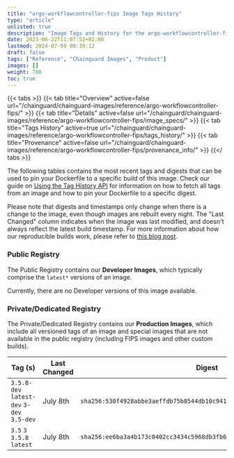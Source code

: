 ```yaml
---
title: "argo-workflowcontroller-fips Image Tags History"
type: "article"
unlisted: true
description: "Image Tags and History for the argo-workflowcontroller-fips Chainguard Image"
date: 2023-06-22T11:07:52+02:00
lastmod: 2024-07-09 00:39:12
draft: false
tags: ["Reference", "Chainguard Images", "Product"]
images: []
weight: 700
toc: true
---
```


{{< tabs >}}
{{< tab title="Overview" active=false url="/chainguard/chainguard-images/reference/argo-workflowcontroller-fips/" >}}
{{< tab title="Details" active=false url="/chainguard/chainguard-images/reference/argo-workflowcontroller-fips/image_specs/" >}}
{{< tab title="Tags History" active=true url="/chainguard/chainguard-images/reference/argo-workflowcontroller-fips/tags_history/" >}}
{{< tab title="Provenance" active=false url="/chainguard/chainguard-images/reference/argo-workflowcontroller-fips/provenance_info/" >}}
{{</ tabs >}}

The following tables contains the most recent tags and digests that can be used to pin your Dockerfile to a specific build of this image. Check our guide on [Using the Tag History API](/chainguard/chainguard-images/using-the-tag-history-api/) for information on how to fetch all tags from an image and how to pin your Dockerfile to a specific digest.

Please note that digests and timestamps only change when there is a change to the image, even though images are rebuilt every night. The "Last Changed" column indicates when the image was last modified, and doesn't always reflect the latest build timestamp. For more information about how our reproducible builds work, please refer to [this blog post](https://www.chainguard.dev/unchained/reproducing-chainguards-reproducible-image-builds).

### Public Registry
The Public Registry contains our **Developer Images**, which typically comprise the `latest*` versions of an image.

Currently, there are no Developer versions of this image available.

### Private/Dedicated Registry
The Private/Dedicated Registry contains our **Production Images**, which include all versioned tags of an image and special images that are not available in the public registry (including FIPS images and other custom builds).

| Tag (s)                                     | Last Changed | Digest                                                                    |
|---------------------------------------------|--------------|---------------------------------------------------------------------------|
|  `3.5.8-dev` `latest-dev` `3-dev` `3.5-dev` | July 8th     | `sha256:530f4928abbe3aeffdb75b8544db10c9412ebc20c2f05928395d3f65ccda8543` |
|  `3.5` `3` `3.5.8` `latest`                 | July 8th     | `sha256:ee6ba3a4b173c0402cc3434c5968db3fb622a8524f066547c839b82458ae15d3` |

